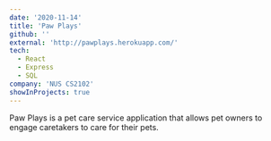 ```yaml
---
date: '2020-11-14'
title: 'Paw Plays'
github: ''
external: 'http://pawplays.herokuapp.com/'
tech:
  - React
  - Express
  - SQL
company: 'NUS CS2102'
showInProjects: true
---
```


Paw Plays is a pet care service application that allows pet owners to engage caretakers to care for their pets.
